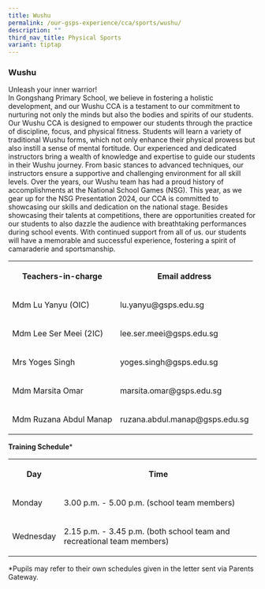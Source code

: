 ```yaml
---
title: Wushu
permalink: /our-gsps-experience/cca/sports/wushu/
description: ""
third_nav_title: Physical Sports
variant: tiptap
---
```

<h3><strong>Wushu</strong></h3>
<p>Unleash your inner warrior!
<br>In Gongshang Primary School, we believe in fostering a holistic development,
and our Wushu CCA is a testament to our commitment to nurturing not only
the minds but also the bodies and spirits of our students. Our Wushu CCA
is designed to empower our students through the practice of discipline,
focus, and physical fitness. Students will learn a variety of traditional
Wushu forms, which not only enhance their physical prowess but also instill
a sense of mental fortitude. Our experienced and dedicated instructors
bring a wealth of knowledge and expertise to guide our students in their
Wushu journey. From basic stances to advanced techniques, our instructors
ensure a supportive and challenging environment for all skill levels. Over
the years, our Wushu team has had a proud history of accomplishments at
the National School Games (NSG). This year, as we gear up for the NSG Presentation
2024, our CCA is committed to showcasing our skills and dedication on the
national stage. Besides showcasing their talents at competitions, there
are opportunities created for our students to also dazzle the audience
with breathtaking performances during school events. With continued support
from all of us. our students will have a memorable and successful experience,
fostering a spirit of camaraderie and sportsmanship.</p>
<table>
<tbody>
<tr>
<th rowspan="1" colspan="1">
<p>Teachers-in-charge</p>
</th>
<th rowspan="1" colspan="1">
<p>Email address</p>
</th>
</tr>
<tr>
<td rowspan="1" colspan="1">
<p>Mdm Lu Yanyu (OIC)</p>
</td>
<td rowspan="1" colspan="1">
<p>lu.yanyu@gsps.edu.sg</p>
</td>
</tr>
<tr>
<td rowspan="1" colspan="1">
<p>Mdm Lee Ser Meei (2IC)</p>
</td>
<td rowspan="1" colspan="1">
<p>lee.ser.meei@gsps.edu.sg</p>
</td>
</tr>
<tr>
<td rowspan="1" colspan="1">
<p>Mrs Yoges Singh</p>
</td>
<td rowspan="1" colspan="1">
<p>yoges.singh@gsps.edu.sg</p>
</td>
</tr>
<tr>
<td rowspan="1" colspan="1">
<p>Mdm Marsita Omar</p>
</td>
<td rowspan="1" colspan="1">
<p>marsita.omar@gsps.edu.sg</p>
</td>
</tr>
<tr>
<td rowspan="1" colspan="1">
<p>Mdm Ruzana Abdul Manap</p>
</td>
<td rowspan="1" colspan="1">
<p>ruzana.abdul.manap@gsps.edu.sg</p>
</td>
</tr>
</tbody>
</table>
<p><strong>Training Schedule</strong>*</p>
<table>
<tbody>
<tr>
<th rowspan="1" colspan="1">
<p>Day</p>
</th>
<th rowspan="1" colspan="1">
<p>Time</p>
</th>
</tr>
<tr>
<td rowspan="1" colspan="1">
<p>Monday</p>
</td>
<td rowspan="1" colspan="1">
<p>3.00 p.m. - 5.00 p.m. (school team members)</p>
</td>
</tr>
<tr>
<td rowspan="1" colspan="1">
<p>Wednesday</p>
</td>
<td rowspan="1" colspan="1">
<p>2.15 p.m. - 3.45 p.m. (both school team and recreational team members)</p>
</td>
</tr>
</tbody>
</table>
<p>*Pupils may refer to their own schedules given in the letter sent via
Parents Gateway.</p>
<p></p>